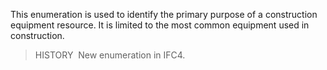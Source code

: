 This enumeration is used to identify the primary purpose of a construction equipment resource. It is limited to the most common equipment used in construction.

> HISTORY&nbsp; New enumeration in IFC4.

